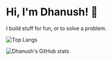 # Hi, I'm Dhanush! 👋
I build stuff for fun, or to solve a problem.

![Top Langs](https://github-readme-stats.vercel.app/api/top-langs/?username=IceCreamInTheDesert&layout=donut) 

![Dhanush's GitHub stats](https://github-readme-stats.vercel.app/api?username=IceCreamInTheDesert&show_icons=true&theme=vue-dark,&show=prs_merged_percentage)


